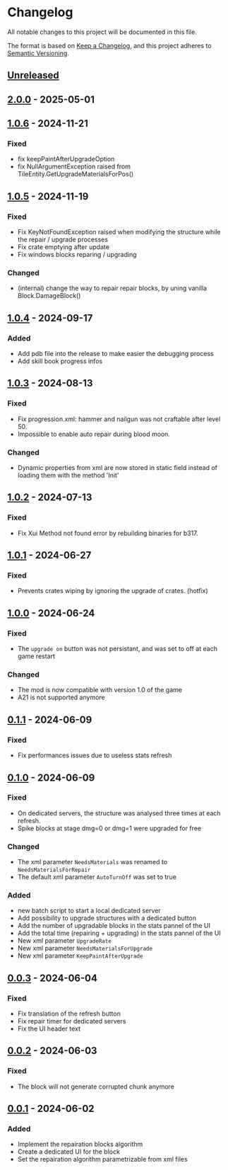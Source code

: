 # Changelog

All notable changes to this project will be documented in this file.

The format is based on [Keep a Changelog](https://keepachangelog.com/en/1.1.0/), and this project adheres to [Semantic Versioning](https://semver.org/spec/v2.0.0.html).

## [Unreleased]

## [2.0.0] - 2025-05-01

## [1.0.6] - 2024-11-21

### Fixed

- fix keepPaintAfterUpgradeOption
- fix NullArgumentException raised from TileEntity.GetUpgradeMaterialsForPos()

## [1.0.5] - 2024-11-19

### Fixed

- Fix KeyNotFoundException raised when modifying the structure while the repair / upgrade processes
- Fix crate emptying after update
- Fix windows blocks reparing / upgrading

### Changed

- (internal) change the way to repair repair blocks, by uning vanilla Block.DamageBlock()

## [1.0.4] - 2024-09-17

### Added

- Add pdb file into the release to make easier the debugging process
- Add skill book progress infos

## [1.0.3] - 2024-08-13

### Fixed

- Fix progression.xml: hammer and nailgun was not craftable after level 50.
- Impossible to enable auto repair during blood moon.

### Changed

- Dynamic properties from xml are now stored in static field instead of loading them with the method 'Init'

## [1.0.2] - 2024-07-13

### Fixed

- Fix Xui Method not found error by rebuilding binaries for b317.

## [1.0.1] - 2024-06-27

### Fixed

- Prevents crates wiping by ignoring the upgrade of crates. (hotfix)

## [1.0.0] - 2024-06-24

### Fixed

- The `upgrade on` button was not persistant, and was set to off at each game restart

### Changed

- The mod is now compatible with version 1.0 of the game
- A21 is not supported anymore

## [0.1.1] - 2024-06-09

### Fixed

- Fix performances issues due to useless stats refresh

## [0.1.0] - 2024-06-09

### Fixed

- On dedicated servers, the structure was analysed three times at each refresh.
- Spike blocks at stage dmg=0 or dmg=1 were upgraded for free

### Changed

- The xml parameter `NeedsMaterials` was renamed to `NeedsMaterialsForRepair`
- The default xml parameter `AutoTurnOff` was set to true

### Added

- new batch script to start a local dedicated server
- Add possibility to upgrade structures with a dedicated button
- Add the number of upgradable blocks in the stats pannel of the UI
- Add the total time (repairing + upgrading) in the stats pannel of the UI
- New xml parameter `UpgradeRate`
- New xml parameter `NeedsMaterialsForUpgrade`
- New xml parameter `KeepPaintAfterUpgrade`


## [0.0.3] - 2024-06-04

### Fixed

- Fix translation of the refresh button
- Fix repair timer for dedicated servers
- Fix the UI header text

## [0.0.2] - 2024-06-03

### Fixed

- The block will not generate corrupted chunk anymore

## [0.0.1] - 2024-06-02

### Added

- Implement the repairation blocks algorithm
- Create a dedicated UI for the block
- Set the repairation algorithm parametrizable from xml files


[unreleased]: https://github.com/VisualDev-FR/7D2D-efficient-base-repair/compare/master...unreleased
[2.0.0]: https://github.com/VisualDev-FR/7D2D-efficient-base-repair/compare/1.0.6...2.0.0
[1.0.6]: https://github.com/VisualDev-FR/7D2D-efficient-base-repair/compare/1.0.5...1.0.6
[1.0.5]: https://github.com/VisualDev-FR/7D2D-efficient-base-repair/compare/1.0.4...1.0.5
[1.0.4]: https://github.com/VisualDev-FR/7D2D-efficient-base-repair/compare/1.0.3...1.0.4
[1.0.3]: https://github.com/VisualDev-FR/7D2D-efficient-base-repair/compare/1.0.2...1.0.3
[1.0.2]: https://github.com/VisualDev-FR/7D2D-efficient-base-repair/compare/1.0.1...1.0.2
[1.0.1]: https://github.com/VisualDev-FR/7D2D-efficient-base-repair/compare/1.0.0...1.0.1
[1.0.0]: https://github.com/VisualDev-FR/7D2D-efficient-base-repair/compare/0.1.1...1.0.0
[0.1.1]: https://github.com/VisualDev-FR/7D2D-efficient-base-repair/compare/0.1.0...0.1.1
[0.1.0]: https://github.com/VisualDev-FR/7D2D-efficient-base-repair/compare/0.0.3...0.1.0
[0.0.3]: https://github.com/VisualDev-FR/7D2D-efficient-base-repair/compare/0.0.2...0.0.3
[0.0.2]: https://github.com/VisualDev-FR/7D2D-efficient-base-repair/compare/0.0.1...0.0.2
[0.0.1]: https://github.com/VisualDev-FR/7D2D-efficient-base-repair/tree/0.0.1

